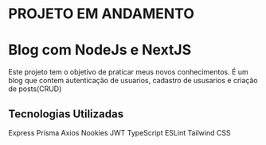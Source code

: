 # PROJETO EM ANDAMENTO
# Blog com NodeJs e NextJS

Este projeto tem o objetivo de praticar meus novos conhecimentos. É um blog que contem autenticação de usuarios, cadastro de ususarios e criação de posts(CRUD)

## Tecnologias Utilizadas 
Express 
Prisma
Axios
Nookies
JWT
TypeScript
ESLint
Tailwind CSS


